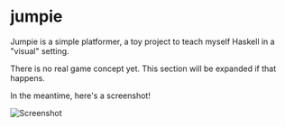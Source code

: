 jumpie
======

Jumpie is a simple platformer, a toy project to teach myself Haskell in a "visual" setting.

There is no real game concept yet. This section will be expanded if that happens.

In the meantime, here's a screenshot!

![Screenshot](http://github.com/pmiddend/jumpie/doc/screenie0_0_1_0.png)
